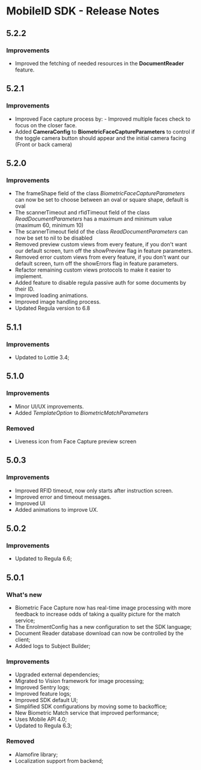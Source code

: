 # MobileID SDK - Release Notes

## 5.2.2
### Improvements

- Improved the fetching of needed resources in the **DocumentReader** feature. 

## 5.2.1
### Improvements

- Improved Face capture process by:
      - Improved multiple faces check to focus on the closer face. 
- Added **CameraConfig** to **BiometricFaceCaptureParameters** to control if the toggle camera button should appear and the initial camera facing (Front or back camera)

## 5.2.0
### Improvements
- The frameShape field of the class *BiometricFaceCaptureParameters* can now be set to choose between an oval or square shape, default is oval
- The scannerTimeout and rfidTimeout field of the class *ReadDocumentParameters* has a maximum and minimum value (maximum 60, minimum 10)
- The scannerTimeout field of the class *ReadDocumentParameters* can now be set to nil to be disabled
- Removed preview custom views from every feature, if you don't want our default screen, turn off the showPreview flag in feature parameters.
- Removed error custom views from every feature, if you don't want our default screen, turn off the showErrors flag in feature parameters.
- Refactor remaining custom views protocols to make it easier to implement.
- Added feature to disable regula passive auth for some documents by their ID.
- Improved loading animations.
- Improved image handling process.
- Updated Regula version to 6.8

## 5.1.1
### Improvements
- Updated to Lottie 3.4;

## 5.1.0
### Improvements
- Minor UI/UX improvements.
- Added *TemplateOption* to *BiometricMatchParameters*

### Removed
- Liveness icon from Face Capture preview screen

## 5.0.3
### Improvements
- Improved RFID timeout, now only starts after instruction screen.
- Improved error and timeout messages. 
- Improved UI
- Added animations to improve UX.

## 5.0.2
### Improvements
- Updated to Regula 6.6;

## 5.0.1
### What's new
- Biometric Face Capture now has real-time image processing with more feedback to increase odds of taking a quality picture for the match service;
- The EnrolmentConfig has a new configuration to set the SDK language;
- Document Reader database download can now be controlled by the client;
- Added logs to Subject Builder;

### Improvements
- Upgraded external dependencies;
- Migrated to Vision framework for image processing;
- Improved Sentry logs;
- Improved feature logs;
- Improved SDK default UI;
- Simplified SDK configurations by moving some to backoffice;
- New Biometric Match service that improved performance;
- Uses Mobile API 4.0;
- Updated to Regula 6.3; 

### Removed
- Alamofire library;
- Localization support from backend;
